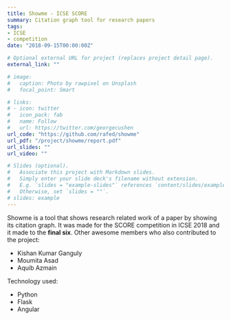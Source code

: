 ```yaml
---
title: Showme - ICSE SCORE
summary: Citation graph tool for research papers
tags:
- ICSE
- competition
date: "2018-09-15T00:00:00Z"

# Optional external URL for project (replaces project detail page).
external_link: ""

# image:
#   caption: Photo by rawpixel on Unsplash
#   focal_point: Smart

# links:
# - icon: twitter
#   icon_pack: fab
#   name: Follow
#   url: https://twitter.com/georgecushen
url_code: "https://github.com/rafed/showme"
url_pdf: "/project/showme/report.pdf"
url_slides: ""
url_video: ""

# Slides (optional).
#   Associate this project with Markdown slides.
#   Simply enter your slide deck's filename without extension.
#   E.g. `slides = "example-slides"` references `content/slides/example-slides.md`.
#   Otherwise, set `slides = ""`.
# slides: example
---
```


Showme is a tool that shows research related work of a paper by showing its citation graph. It was made for the SCORE competition in ICSE 2018 and it made to the **final six**. Other awesome members who also contributed to the project:
- Kishan Kumar Ganguly
- Moumita Asad
- Aquib Azmain

Technology used:
- Python
- Flask
- Angular
